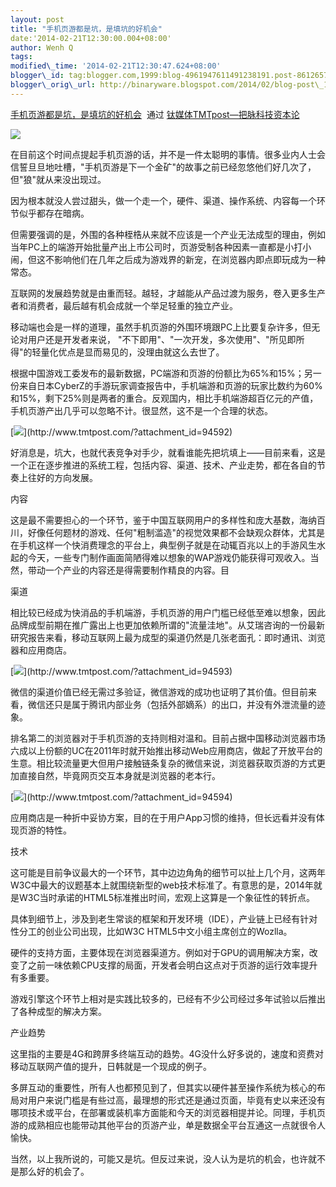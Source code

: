 ```yaml
--- 
layout: post 
title: "手机页游都是坑，是填坑的好机会" 
date:'2014-02-21T12:30:00.004+08:00' 
author: Wenh Q
tags:
modified\_time: '2014-02-21T12:30:47.624+08:00' 
blogger\_id: tag:blogger.com,1999:blog-4961947611491238191.post-8612657934962761042
blogger\_orig\_url: http://binaryware.blogspot.com/2014/02/blog-post\_1307.html
---
```

[手机页游都是坑，是填坑的好机会](http://www.tmtpost.com/94595.html)  通过
[钛媒体TMTpost—把脉科技资本论](http://www.tmtpost.com/)





![](https://images-blogger-opensocial.googleusercontent.com/gadgets/proxy?url=http%3A%2F%2Fwww.tmtpost.com%2Fwp-content%2Fuploads%2F2014%2F02%2F13929512285.jpg&container=blogger&gadget=a&rewriteMime=image%2F*)



在目前这个时间点提起手机页游的话，并不是一件太聪明的事情。很多业内人士会信誓旦旦地吐槽，"手机页游是下一个金矿"的故事之前已经忽悠他们好几次了，但"狼"就从来没出现过。



因为根本就没人尝过甜头，做一个走一个，硬件、渠道、操作系统、内容每一个环节似乎都存在暗病。



但需要强调的是，外围的各种桎梏从来就不应该是一个产业无法成型的理由，例如当年PC上的端游开始批量产出上市公司时，页游受制各种因素一直都是小打小闹，但这不影响他们在几年之后成为游戏界的新宠，在浏览器内即点即玩成为一种常态。



互联网的发展趋势就是由重而轻。越轻，才越能从产品过渡为服务，卷入更多生产者和消费者，最后越有机会成就一个举足轻重的独立产业。



移动端也会是一样的道理，虽然手机页游的外围环境跟PC上比要复杂许多，但无论对用户还是开发者来说，
"不下即用"、"一次开发，多次使用"、"所见即所得"的轻量化优点是显而易见的，没理由就这么去世了。



根据中国游戏工委发布的最新数据，PC端游和页游的份额比为65%和15%；另一份来自日本CyberZ的手游玩家调查报告中，手机端游和页游的玩家比数约为60%和15%，剩下25%则是两者的重合。反观国内，相比手机端游超百亿元的产值，手机页游产出几乎可以忽略不计。很显然，这不是一个合理的状态。



[![](https://images-blogger-opensocial.googleusercontent.com/gadgets/proxy?url=http%3A%2F%2Fwww.tmtpost.com%2Fwp-content%2Fuploads%2F2014%2F02%2F139294981455-400x263.jpg&container=blogger&gadget=a&rewriteMime=image%2F*)](http://www.tmtpost.com/?attachment_id=94592)



好消息是，坑大，也就代表竞争对手少，就看谁能先把坑填上——目前来看，这是一个正在逐步推进的系统工程，包括内容、渠道、技术、产业走势，都在各自的节奏上往好的方向发展。







内容



这是最不需要担心的一个环节，鉴于中国互联网用户的多样性和庞大基数，海纳百川，好像任何题材的游戏、任何"粗制滥造"的视觉效果都不会缺观众群体，尤其是在手机这样一个快消费理念的平台上，典型例子就是在动辄百兆以上的手游风生水起的今天，一些专门制作画面简陋得难以想象的WAP游戏仍能获得可观收入。当然，带动一个产业的内容还是得需要制作精良的内容。目







渠道



相比较已经成为快消品的手机端游，手机页游的用户门槛已经低至难以想象，因此品牌成型前期在推广露出上也更加依赖所谓的"流量洼地"。从艾瑞咨询的一份最新研究报告来看，移动互联网上最为成型的渠道仍然是几张老面孔：即时通讯、浏览器和应用商店。



[![](https://images-blogger-opensocial.googleusercontent.com/gadgets/proxy?url=http%3A%2F%2Fwww.tmtpost.com%2Fwp-content%2Fuploads%2F2014%2F02%2F139294986062-400x223.png&container=blogger&gadget=a&rewriteMime=image%2F*)](http://www.tmtpost.com/?attachment_id=94593)







微信的渠道价值已经无需过多验证，微信游戏的成功也证明了其价值。但目前来看，微信还只是属于腾讯内部业务（包括外部嫡系）的出口，并没有外泄流量的迹象。



排名第二的浏览器对于手机页游的支持则相对温和。目前占据中国移动浏览器市场六成以上份额的UC在2011年时就开始推出移动Web应用商店，做起了开放平台的生意。相比较流量更大但用户接触链条复杂的微信来说，浏览器获取页游的方式更加直接自然，毕竟网页交互本身就是浏览器的老本行。



[![](https://images-blogger-opensocial.googleusercontent.com/gadgets/proxy?url=http%3A%2F%2Fwww.tmtpost.com%2Fwp-content%2Fuploads%2F2014%2F02%2F139294988215-400x200.png&container=blogger&gadget=a&rewriteMime=image%2F*)](http://www.tmtpost.com/?attachment_id=94594)



应用商店是一种折中妥协方案，目的在于用户App习惯的维持，但长远看并没有体现页游的特性。







技术



这可能是目前争议最大的一个环节，其中边边角角的细节可以扯上几个月，这两年W3C中最大的议题基本上就围绕新型的web技术标准了。有意思的是，2014年就是W3C当时承诺的HTML5标准推出时间，宏观上这算是一个象征性的转折点。



具体到细节上，涉及到老生常谈的框架和开发环境（IDE），产业链上已经有针对性分工的创业公司出现，比如W3C
HTML5中文小组主席创立的Wozlla。



硬件的支持方面，主要体现在浏览器渠道方。例如对于GPU的调用解决方案，改变了之前一味依赖CPU支撑的局面，开发者会明白这点对于页游的运行效率提升有多重要。



游戏引擎这个环节上相对是实践比较多的，已经有不少公司经过多年试验以后推出了各种成型的解决方案。







产业趋势



这里指的主要是4G和跨屏多终端互动的趋势。4G没什么好多说的，速度和资费对移动互联网产值的提升，日韩就是一个现成的例子。



多屏互动的重要性，所有人也都预见到了，但其实以硬件甚至操作系统为核心的布局对用户来说门槛是有些过高，最理想的形式还是通过页面，毕竟有史以来还没有哪项技术或平台，在部署或装机率方面能和今天的浏览器相提并论。同理，手机页游的成熟相应也能带动其他平台的页游产业，单是数据全平台互通这一点就很令人愉快。







当然，以上我所说的，可能又是坑。但反过来说，没人认为是坑的机会，也许就不是那么好的机会了。
